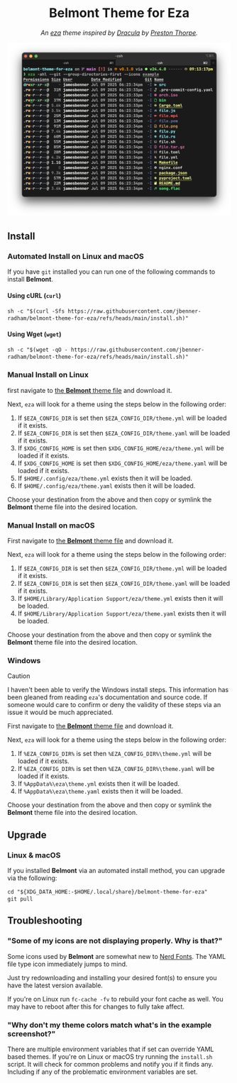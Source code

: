 <div align="center">

Belmont Theme for Eza
=====================

_An [eza](https://eza.rocks/) theme inspired by [Dracula](https://github.com/eza-community/eza-themes/)
by [Preston Thorpe](https://github.com/PThorpe92)._

![Example of the Belmont theme for eza.](images/example.png)

</div>

Install
-------

### Automated Install on Linux and macOS

If you have `git` installed you can run one of the following commands to install
**Belmont**.

#### Using cURL (`curl`)

```shell
sh -c "$(curl -Sfs https://raw.githubusercontent.com/jbenner-radham/belmont-theme-for-eza/refs/heads/main/install.sh)"
```

#### Using Wget (`wget`)

```shell
sh -c "$(wget -qO - https://raw.githubusercontent.com/jbenner-radham/belmont-theme-for-eza/refs/heads/main/install.sh)"
```

### Manual Install on Linux

first navigate to [the **Belmont** theme file][BELMONT_THEME_FILE] and download
it.

Next, `eza` will look for a theme using the steps below in the following order:

1. If `$EZA_CONFIG_DIR` is set then `$EZA_CONFIG_DIR/theme.yml` will be loaded
   if it exists.
2. If `$EZA_CONFIG_DIR` is set then `$EZA_CONFIG_DIR/theme.yaml` will be loaded
   if it exists.
3. If `$XDG_CONFIG_HOME` is set then `$XDG_CONFIG_HOME/eza/theme.yml` will be
   loaded if it exists.
4. If `$XDG_CONFIG_HOME` is set then `$XDG_CONFIG_HOME/eza/theme.yaml` will be
   loaded if it exists.
5. If `$HOME/.config/eza/theme.yml` exists then it will be loaded.
6. If `$HOME/.config/eza/theme.yaml` exists then it will be loaded.

Choose your destination from the above and then copy or symlink the **Belmont**
theme file into the desired location.

### Manual Install on macOS

First navigate to [the **Belmont** theme file][BELMONT_THEME_FILE] and download
it.

Next, `eza` will look for a theme using the steps below in the following order:

1. If `$EZA_CONFIG_DIR` is set then `$EZA_CONFIG_DIR/theme.yml` will be loaded
   if it exists.
2. If `$EZA_CONFIG_DIR` is set then `$EZA_CONFIG_DIR/theme.yaml` will be loaded
   if it exists.
3. If `$HOME/Library/Application Support/eza/theme.yml` exists then it will be
   loaded.
4. If `$HOME/Library/Application Support/eza/theme.yaml` exists then it will be
   loaded.

Choose your destination from the above and then copy or symlink the **Belmont**
theme file into the desired location.

### Windows

> [!CAUTION]
> I haven't been able to verify the Windows install steps. This information has
> been gleaned from reading `eza`'s documentation and source code. If someone
> would care to confirm or deny the validity of these steps via an issue it
> would be much appreciated.

First navigate to [the **Belmont** theme file][BELMONT_THEME_FILE] and download
it.

Next, `eza` will look for a theme using the steps below in the following order:

1. If `%EZA_CONFIG_DIR%` is set then `%EZA_CONFIG_DIR%\theme.yml` will be loaded
   if it exists.
2. If `%EZA_CONFIG_DIR%` is set then `%EZA_CONFIG_DIR%\theme.yaml` will be
   loaded if it exists.
3. If `%AppData%\eza\theme.yml` exists then it will be loaded.
4. If `%AppData%\eza\theme.yaml` exists then it will be loaded.

Choose your destination from the above and then copy or symlink the **Belmont**
theme file into the desired location.

Upgrade
-------

### Linux & macOS

If you installed **Belmont** via an automated install method, you can upgrade
via the following:

```shell
cd "${XDG_DATA_HOME:-$HOME/.local/share}/belmont-theme-for-eza"
git pull
```

Troubleshooting
---------------

### "Some of my icons are not displaying properly. Why is that?"

Some icons used by **Belmont** are somewhat new to [Nerd Fonts](https://www.nerdfonts.com/).
The YAML file type icon immediately jumps to mind.

Just try redownloading and installing your desired font(s) to ensure you have
the latest version available.

If you're on Linux run `fc-cache -fv` to rebuild your font cache as well. You
may have to reboot after this for changes to fully take affect.

### "Why don't my theme colors match what's in the example screenshot?"

There are multiple environment variables that if set can override YAML based
themes. If you're on Linux or macOS try running the `install.sh` script. It will
check for common problems and notify you if it finds any. Including if any of
the problematic environment variables are set.

[BELMONT_THEME_FILE]: https://github.com/jbenner-radham/belmont-theme-for-eza/blob/main/theme.yaml
